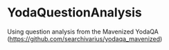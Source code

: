 # YodaQuestionAnalysis
Using question analysis from the Mavenized YodaQA (https://github.com/searchivarius/yodaqa_mavenized)
